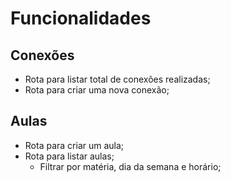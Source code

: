 # Funcionalidades

## Conexões

- Rota para listar total de conexões realizadas;
- Rota para criar uma nova conexão;

## Aulas

- Rota para criar um aula;
- Rota para listar aulas;
    - Filtrar por matéria, dia da semana e horário;